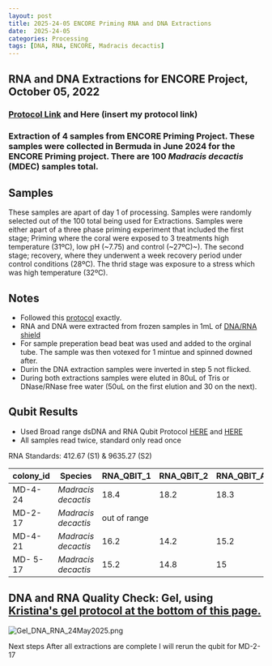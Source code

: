 ```yaml
---
layout: post
title: 2025-24-05 ENCORE Priming RNA and DNA Extractions
date:  2025-24-05 
categories: Processing
tags: [DNA, RNA, ENCORE, Madracis decactis]
---
```


## RNA and DNA Extractions for ENCORE Project, October 05, 2022

### [Protocol Link](https://zdellaert.github.io/ZD_Putnam_Lab_Notebook/Protocols_Zymo_Quick_DNA_RNA_Miniprep_Plus/) and Here (insert my protocol link)

### Extraction of 4 samples from ENCORE Priming Project. These samples were collected in Bermuda in June 2024 for the ENCORE Priming project. There are 100 *Madracis decactis* (MDEC) samples total.

## Samples

These samples are apart of day 1 of processing. Samples were randomly selected out of the 100 total being used for Extractions. Samples were either apart of a three phase priming experiment that included the first stage; Priming where the coral were exposed to 3 treatments high temperature (31ºC), low pH (~7.75) and control (~27ºC)~). The second stage; recovery, where they underwent a week recovery period under control conditions (28ºC). The thrid stage was exposure to a stress which was high temperature (32ºC).

## Notes

- Followed this [protocol](https://zdellaert.github.io/ZD_Putnam_Lab_Notebook/Protocols_Zymo_Quick_DNA_RNA_Miniprep_Plus/) exactly. 
- RNA and DNA were extracted from frozen samples in 1mL of [DNA/RNA shield](https://www.zymoresearch.com/products/dna-rna-shield)
- For sample preperation bead beat was used and added to the orginal tube. The sample was then votexed for 1 mintue and spinned downed after.
- Durin the DNA extraction samples were inverted in step 5 not flicked.
- During both extractions samples were eluted in 80uL of Tris or DNase/RNase free water (50uL on the first elution and 30 on the next).
## Qubit Results

- Used Broad range dsDNA and RNA Qubit Protocol [HERE](https://zdellaert.github.io/ZD_Putnam_Lab_Notebook/Qubit-Protocol/) and [HERE](https://github.com/meschedl/MESPutnam_Open_Lab_Notebook/blob/master/_posts/2019-03-08-Qubit-Protocol.md)
- All samples read twice, standard only read once

 RNA Standards: 412.67 (S1) & 9635.27 (S2)

| colony_id | Species                   | RNA_QBIT_1 | RNA_QBIT_2 | RNA_QBIT_AVG |
|-----------|---------------------------|------------|------------|--------------|
| MD-4-24   | *Madracis decactis*		|    18.4    | 18.2       |   18.3       |
| MD-2-17   | *Madracis decactis*       |out of range|            |              |
| MD-4-21   | *Madracis decactis*       |   16.2     |   14.2     |   15.2       |
| MD- 5-17  | *Madracis decactis*       |   15.2     |   14.8     |   15         |
     

## DNA and RNA Quality Check: Gel, using [Kristina's gel protocol at the bottom of this page.](https://github.com/flofields/Florence_Putnam_Lab_Notebook/blob/master/_posts/2025-23-05-Gel-Protocol.md)

![Gel_DNA_RNA_24May2025.png](https://github.com/flofields/Coral_Priming_Experiments_Summer_2024/blob/8aea3f663167f52b5d132e8dcc0aefe6a7440e52/images/RNA_DNA_gels/Gel_DNA_RNA_24May2025.png?raw=true)

Next steps
After all extractions are complete I will rerun the qubit for MD-2-17

